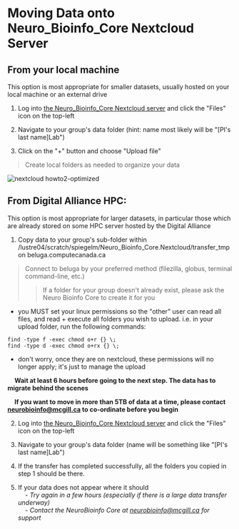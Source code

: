 # Moving Data onto Neuro_Bioinfo_Core Nextcloud Server

## From your local machine

This option is most appropriate for smaller datasets, usually hosted on your local machine or an external drive

1. Log into [the Neuro_Bioinfo_Core Nextcloud server](https://neurobioinfo.github.io/Neuro_Bioinfo_Core.Nextcloud) and click the "Files" icon on the top-left

2. Navigate to your group's data folder (hint: name most likely will be "[PI's last name]Lab")

3. Click on the "+" button and choose "Upload file"
> Create local folders as needed to organize your data

![nextcloud howto2-optimized](https://github.com/neurobioinfo/Neuro_Bioinfo_Core.Nextcloud/assets/35270039/b06522fc-beb5-493a-9dd4-83e148de8919)

## From Digital Alliance HPC:

This option is most appropriate for larger datasets, in particular those which are already stored on some HPC server hosted by the Digital Alliance

1. Copy data to your group's sub-folder within /lustre04/scratch/spiegelm/Neuro_Bioinfo_Core.Nextcloud/transfer_tmp on beluga.computecanada.ca
> Connect to beluga by your preferred method (filezilla, globus, terminal command-line, etc.)
> > If a folder for your group doesn't already exist, please ask the Neuro Bioinfo Core to create it for you
* you MUST set your linux permissions so the "other" user can read all files, and read + execute all folders you wish to upload. i.e. in your upload folder, run the following commands:
```
find -type f -exec chmod o+r {} \;
find -type d -exec chmod o+rx {} \;
```
* don't worry, once they are on nextcloud, these permissions will no longer apply; it's just to manage the upload

&nbsp;&nbsp;&nbsp;&nbsp;**__Wait at least 6 hours before going to the next step. The data has to migrate behind the scenes__**

&nbsp;&nbsp;&nbsp;&nbsp;**__If you want to move in more than 5TB of data at a time, please contact neurobioinfo@mcgill.ca to co-ordinate before you begin__**

2. Log into [the Neuro_Bioinfo_Core Nextcloud server](https://neurobioinfo.github.io/Neuro_Bioinfo_Core.Nextcloud) and click the "Files" icon on the top-left 

3. Navigate to your group's data folder (name will be something like "[PI's last name]Lab")

4. If the transfer has completed successfully, all the folders you copied in step 1 should be there.

5. If your data does not appear where it should  
&nbsp;&nbsp;&nbsp;&nbsp;- *Try again in a few hours (especially if there is a large data transfer underway)*  
&nbsp;&nbsp;&nbsp;&nbsp;- *Contact the NeuroBioinfo Core at neurobioinfo@mcgill.ca for support*

### 